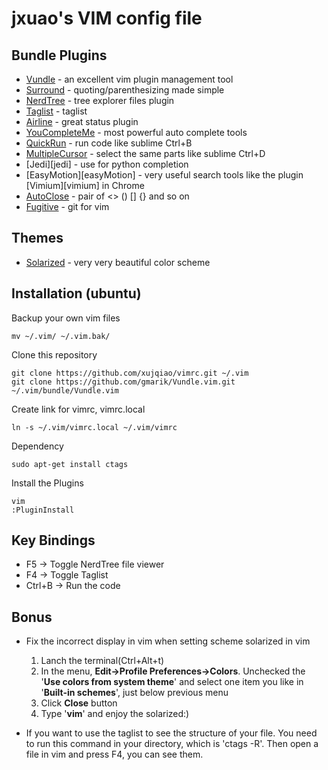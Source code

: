 jxuao's VIM config file
===============


## Bundle Plugins

* [Vundle][vundle] - an excellent vim plugin management tool
* [Surround][surround] - quoting/parenthesizing made simple
* [NerdTree][nerdTree] - tree explorer files plugin
* [Taglist][taglist] - taglist
* [Airline][airline] - great status plugin
* [YouCompleteMe][youCompleteMe] - most powerful auto complete tools
* [QuickRun][quickRun] - run code like sublime Ctrl+B
* [MultipleCursor][multipleCursor] - select the same parts like sublime Ctrl+D
* [Jedi][jedi] - use for python completion
* [EasyMotion][easyMotion] - very useful search tools like the plugin [Vimium][vimium] in Chrome
* [AutoClose][autoClose] - pair of <> () [] {} and so on
* [Fugitive][fugitive] - git for vim

## Themes

* [Solarized][solarized] - very very beautiful color scheme

## Installation (ubuntu)

Backup your own vim files
    
    mv ~/.vim/ ~/.vim.bak/

Clone this repository

    git clone https://github.com/xujqiao/vimrc.git ~/.vim
    git clone https://github.com/gmarik/Vundle.vim.git ~/.vim/bundle/Vundle.vim

Create link for vimrc, vimrc.local

    ln -s ~/.vim/vimrc.local ~/.vim/vimrc

Dependency

    sudo apt-get install ctags

Install the Plugins

    vim
    :PluginInstall

## Key Bindings

* F5 -> Toggle NerdTree file viewer
* F4 -> Toggle Taglist
* Ctrl+B -> Run the code

## Bonus

* Fix the incorrect display in vim when setting scheme solarized in vim
    
    1.  Lanch the terminal(Ctrl+Alt+t)
    2.  In the menu, **Edit->Profile Preferences->Colors**. Unchecked the '**Use colors from system theme**' and select one item you like in '**Built-in schemes**', just below previous menu
    3.  Click **Close** button
    4.  Type '**vim**' and enjoy the solarized:)

* If you want to use the taglist to see the structure of your file. You need to run this command in your directory, which is 'ctags -R'. Then open a file in vim and press F4, you can see them.











 [solarized]: http://ethanschoonover.com/solarized "solarized"

 [vundle]: https://github.com/gmarik/Vundle.vim "vundle"
 [surround]: https://github.com/tpope/vim-surround "surround"
 [nerdTree]: https://github.com/scrooloose/nerdtree "nerdTree"
 [taglist]: https://github.com/vim-scripts/taglist.vim "taglist"
 [airline]: https://github.com/bling/vim-airline "airline"
 [youCompleteMe]: https://github.com/Valloric/YouCompleteMe "youCompleteMe"
 [quickRun]: https://github.com/thinca/vim-quickrun "quickRun"
 [multipleCursor]: https://github.com/terryma/vim-multiple-cursors "multiple-cursors"
 [autoClose]: https://github.com/Townk/vim-autoclose "autoClose"
 [fugitive]: https://github.com/tpope/vim-fugitive "fugitive"
